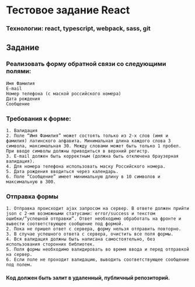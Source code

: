 # Тестовое задание React

### Технологии: react, typescript, webpack, sass, git

## Задание

### Реализовать форму обратной связи со следующими полями:

    Имя Фамилия
    E-mail
    Номер телефона (с маской российского номера)
    Дата рождения
    Сообщение

### Требования к форме:

    1. Валидация
    2. Поле “Имя Фамилия” может состоять только из 2-х слов (имя и фамилия) латинского алфавита. Минимальная длина каждого слова 3 символа, максимальная 30. Между словами может быть только 1 пробел. При вводе символы должны приводиться в верхний регистр.
    3. E-mail должен быть корректным (должна быть отключена браузерная валидация).
    4. Для номера телефона использовать маску Российского номера.
    5. Дата рождения вводиться через календарь.
    6. Поле “Сообщение” имеет минимальную длину в 10 символов и максимальную в 300.

### Отправка формы

    1. Отправка происходит ajax запросом на сервер. В ответе должен прийти json с 2-мя возможными статусами: error/success и текстом ошибки/”успешной отправки”. Ответ необходимо обработать на фронте и вывести соответствующее сообщение под формой.
    2. Пока не пришел ответ с сервера, форму нельзя отправить повторно.
    3. В случае успешного ответа с сервера, очистить все поля формы.
    4. Вся валидация должны быть написана самостоятельно, без использования сторонних библиотек.
    5. Поля формы необходимо валидировать во время ввода и перед отправкой на сервер.
    6. Если поле не проходит валидацию, выводить соответствующее сообщение под полем.

#### Код должен быть залит в удаленный, публичный репозиторий.
